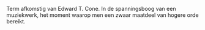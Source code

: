 Term afkomstig van Edward T. Cone.
In de spanningsboog van een muziekwerk, het moment waarop men een zwaar maatdeel van hogere orde bereikt. 